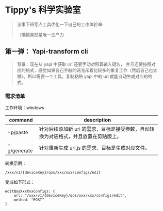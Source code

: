 # Tippy's 科学实验室

> 没事下班写点工具优化一下自己的工作体验😂
>
> （懒惰果然是唯一生产力
>

## 第一弹： Yapi-transform cli

> 背景：现在从 yapi 中获取 url 还要手动对照着输入键名， 并且还要按照对应的格式，感觉如果自己手敲的话充斥着比较多的重复工作（然后自己也太懒）。所以需要一个工具，复制粘贴 yapi 中的 url 就能自动生成对应的格式。

### 需求清单

工作环境：windows

| command     | description                                                  |
| ----------- | ------------------------------------------------------------ |
| -p/paste    | 针对后续添加新 url 的需求，目标是接受参数，自动转换为对应格式，并且放置在剪贴版上。 |
| -g/generate | 针对重新生成 url.js 的需求，目标是生成对应文件。             |

转换示例：

```
/xxx/v1/{deviceKey}/qos/xxx/xxx/configs/edit
```

变成如下形式：

```
editQosXxxXxxConfigs: {
	url: "/xxx/v1/{deviceKey}/qos/xxx/xxx/configs/edit",
	method: "POST"
}
```